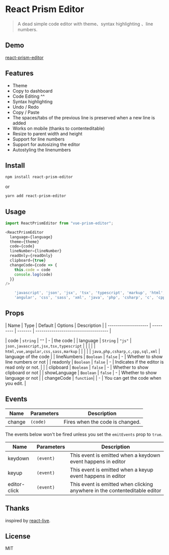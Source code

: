 # React Prism Editor


> A dead simple code editor with theme、syntax highlighting 、line numbers.

## Demo

[react-prism-editor](https://lumia2046.github.io/react-prism-editor/)


## Features
- Theme
- Copy to dashboard
- Code Editing ^^
- Syntax highlighting
- Undo / Redo
- Copy / Paste
- The spaces/tabs of the previous line is preserved when a new line is added
- Works on mobile (thanks to contenteditable)
- Resize to parent width and height
- Support for line numbers
- Support for autosizing the editor
- Autostyling the linenumbers 

## Install

```sh
npm install react-prism-editor
```

or

```sh
yarn add react-prism-editor
```

## Usage



```js
import ReactPrismEditor from "vue-prism-editor";

<ReactPrismEditor
  language={language}
  theme={theme}
  code={code}
  lineNumber={lineNumber}
  readOnly={readOnly}
  clipboard={true}
  changeCode={code => {
    this.code = code
    console.log(code)
  }}
/>

    'javascript', 'json', 'jsx', 'tsx', 'typescript', 'markup', 'html', 'vue',
    'angular', 'css', 'sass', 'xml', 'java', 'php', 'csharp', 'c', 'cpp', 'sql'
```
## Props

| Name                 | Type      | Default | Options                              | Description                                           |
| -------------------- | --------- | ------- | ------------------------------------ | 

| code                 | `string`  | `""`    | -                                    | 
the code                                              |
| language             | `String`  | `"js"`  | `json,javascript,jsx,tsx,typescript` | 
|                      |           |         | `html,vue,angular,css,sass,markup`   | 
|                      |           |         | `java,php,csharp,c,cpp,sql,xml`      | 
language of the code                                  |
| lineNumbers          | `Boolean` | `false` | -                                    | 
Whether to show line numbers or not                   |
| readonly             | `Boolean` | `false` | -                                    | 
Indicates if the editor is read only or not.          |               |
| clipboard            | `Boolean` | `false` | -                                    | 
Whether to show clipboard or not                      |
| showLanguage         | `Boolean` | `false` | -                                    | 
Whether to show language or not                      |
| changeCode           | `function`|         | -                                    | 
You can get the code when you edit.                   |


## Events

| Name   | Parameters | Description                     |
| ------ | ---------- | ------------------------------- |
| change | `(code)`   | Fires when the code is changed. |

The events below won't be fired unless you set the `emitEvents` prop to `true`.

| Name         | Parameters | Description                                                                 |
| ------------ | ---------- | --------------------------------------------------------------------------- |
| keydown      | `(event)`  | This event is emitted when a keydown event happens in editor                |
| keyup        | `(event)`  | This event is emitted when a keyup event happens in editor                  |
| editor-click | `(event)`  | This event is emitted  when clicking anywhere in the contenteditable editor |

## Thanks

inspired by [react-live](https://github.com/FormidableLabs/react-live).

## License

MIT